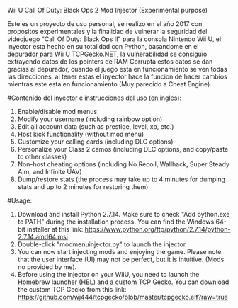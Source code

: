 Wii U Call Of Duty: Black Ops 2 Mod Injector (Experimental purpose)

Este es un proyecto de uso personal, se realizo en el año 2017 con propositos experimentales y la finalidad de vulnerar la seguridad del videojuego "Call Of Duty: Black Ops II" para la consola Nintendo Wii U, el inyector esta hecho en su totalidad con Python, basandome en el depurador para Wii U TCPGecko.NET, la vulnerabilidad se consiguio extrayendo datos de los pointers de RAM Corrupta estos datos se dan gracias al depurador, cuando el juego esta en funcionamiento se ven todas las direcciones, al tener estas el inyector hace la funcion de hacer cambios mientras este esta en funcionamiento (Muy parecido a Cheat Engine).

#Contenido del inyector e instrucciones del uso (en ingles):

1. Enable/disable mod menus
2. Modify your username (including rainbow option)
3. Edit all account data (such as prestige, level, xp, etc.)
4. Host kick functionality (without mod menu)
5. Customize your calling cards (including DLC options)
6. Personalize your Class 2 camos (including DLC options, and copy/paste to other classes)
7. Non-host cheating options (including No Recoil, Wallhack, Super Steady Aim, and Infinite UAV)
8. Dump/restore stats (the process may take up to 4 minutes for dumping stats and up to 2 minutes for restoring them)

#Usage:

1. Download and install Python 2.7.14. Make sure to check "Add python.exe to PATH" during the installation process. You can find the Windows 64-bit installer at this link: https://www.python.org/ftp/python/2.7.14/python-2.7.14.amd64.msi
2. Double-click "modmenuinjector.py" to launch the injector.
3. You can now start injecting mods and enjoying the game. Please note that the user interface (UI) may not be perfect, but it is intuitive. (Mods no provided by me).
4. Before using the injector on your WiiU, you need to launch the Homebrew launcher (HBL) and a custom TCP Gecko. You can download the custom TCP Gecko from this link: https://github.com/wj444/tcpgecko/blob/master/tcpgecko.elf?raw=true
